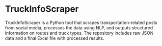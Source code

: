 # TruckInfoScraper
TruckInfoScraper is a Python tool that scrapes transportation-related posts from social media, processes the data using NLP, and outputs structured information on routes and truck types. The repository includes raw JSON data and a final Excel file with processed results.

